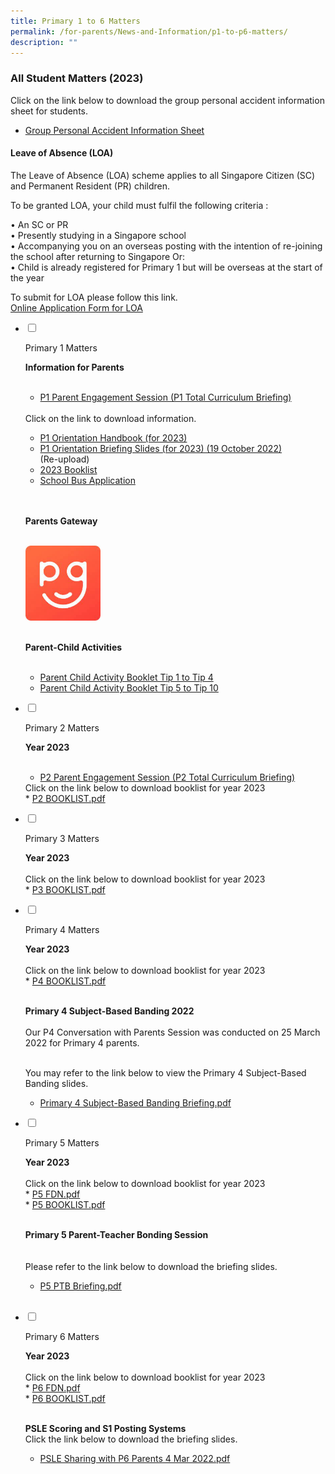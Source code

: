 ```yaml
---
title: Primary 1 to 6 Matters
permalink: /for-parents/News-and-Information/p1-to-p6-matters/
description: ""
---
```

### All Student Matters (2023)

Click on the link below to download the group personal accident information sheet for students.

* <a href="https://staging.d2n2vioi5ki3lh.amplifyapp.com/files/insurance.pdf" target="_blank">Group Personal Accident Information Sheet</a>

#### Leave of Absence (LOA)
 

The Leave of Absence (LOA) scheme applies to all Singapore Citizen (SC) and Permanent Resident (PR) children.  
  
To be granted LOA, your child must fulfil the following criteria :  
  
• An SC or PR  
• Presently studying in a Singapore school  
• Accompanying you on an overseas posting with the intention of re-joining the school after returning to Singapore Or:  
• Child is already registered for Primary 1 but will be overseas at the start of the year  
  
To submit for LOA please follow this link.  
[Online Application Form for LOA](https://form.gov.sg/#!/61023b016bd2f30011b37e2a)
<ul class="jekyllcodex_accordion">  
  
<li>  
  
<input type="checkbox" id="accordion1">  
  
<label for="accordion1">Primary 1 Matters</label>  
  
<div>  
  
<p>
	<b> Information for Parents </b><br><br>
<ul>
	<li><a href="https://staging.d2n2vioi5ki3lh.amplifyapp.com/files/All%20Student%20Matters/P1/P1%20Total%20Curriculum%20Briefing_2023.pdf" target="_blank">P1 Parent Engagement Session (P1 Total Curriculum Briefing)</a></li>
</ul>

<br>
Click on the link to download information. <br>
	
* <a href="https://staging.d2n2vioi5ki3lh.amplifyapp.com/files/p1m1.pdf">P1 Orientation Handbook (for 2023)</a>	<br>
* <a href="https://www.farrerparkpri.moe.edu.sg/qql/slot/u368/For%20Parents/News%20and%20Information/P1%20Matters/2022%20P1%20Orientation%2019%20October%202022%20Slides.pdf">P1 Orientation Briefing Slides (for 2023) (19 October 2022)</a>	<br> (Re-upload)
* <a href="https://staging.d2n2vioi5ki3lh.amplifyapp.com/files/p1m3.pdf">2023 Booklist</a>	<br>
*  <a href="https://staging.d2n2vioi5ki3lh.amplifyapp.com/files/p1m4.pdf">School Bus Application</a>	<br><br><br>
	
<b> Parents Gateway </b><br><br>	
	
<a href="https://staging.d2n2vioi5ki3lh.amplifyapp.com/for-parents/parents-gateway/"><img style="width:25%" src="/images/p1m.png"></a> <br><br>
	
<b> Parent-Child Activities</b><br><br>	
*  <a href="https://staging.d2n2vioi5ki3lh.amplifyapp.com/files/p1m5.pdf">Parent Child Activity Booklet Tip 1 to Tip 4</a>	<br> 
*  <a href="https://staging.d2n2vioi5ki3lh.amplifyapp.com/files/p1m6.pdf">Parent Child Activity Booklet Tip 5 to Tip 10</a>	<br> 	
	
	
</p>  
  
</div>  
  
</li>  
<li>  
  
<input type="checkbox" id="accordion2">  
  
<label for="accordion2">Primary 2 Matters</label>  
  
<div>  
  
<p>
<b> Year 2023 </b><br><br>
<ul>
	<li><a href="https://staging.d2n2vioi5ki3lh.amplifyapp.com/files/All%20Student%20Matters/P2/P2%20Total%20Curriculum%20Briefing_2023.pdf" target="_blank">P2 Parent Engagement Session (P2 Total Curriculum Briefing)</a></li>
</ul>
Click on the link below to download booklist for year 2023 <Br>
* <a href="https://staging.d2n2vioi5ki3lh.amplifyapp.com/files/p2m.pdf">P2 BOOKLIST.pdf</a>	
</p>  
  
</div>  
  
</li>  
  
<li>  
  
<input type="checkbox" id="accordion3">  
  
<label for="accordion3">Primary 3 Matters</label>  
  
<div>  
  
<p>
<b> Year 2023 </b><br><br>	
Click on the link below to download booklist for year 2023 <Br>
* <a href="https://staging.d2n2vioi5ki3lh.amplifyapp.com/files/p3m.pdf">P3 BOOKLIST.pdf</a>	
  
</p>  
  
</div>  
  
</li>  
  
<li>  
  
<input type="checkbox" id="accordion4">  
  
<label for="accordion4">Primary 4 Matters</label>  
  
<div>  
  
<p>
<b> Year 2023 </b><br><br>
Click on the link below to download booklist for year 2023 <Br>
* <a href="https://staging.d2n2vioi5ki3lh.amplifyapp.com/files/p4m1.pdf">P4 BOOKLIST.pdf</a>		<br><br>
	
<b> Primary 4 Subject-Based Banding 2022 </b><br><br>
Our P4 Conversation with Parents Session was conducted on 25 March 2022 for Primary 4 parents.  <Br><br>

You may refer to the link below to view the Primary 4 Subject-Based Banding slides.	<br>
* <a href="https://staging.d2n2vioi5ki3lh.amplifyapp.com/files/p4m2.pdf">Primary 4 Subject-Based Banding Briefing.pdf</a>		
	
  
	
</p>  
  
</div>  
  
</li>  
	
<li>  
  
<input type="checkbox" id="accordion5">  
  
<label for="accordion5">Primary 5 Matters</label>  
  
<div>  
  
<p>
<b> Year 2023 </b><br><br>
Click on the link below to download booklist for year 2023 <Br>
* <a href="https://staging.d2n2vioi5ki3lh.amplifyapp.com/files/p5m1.pdf">P5 FDN.pdf</a>		<br>
* <a href="https://staging.d2n2vioi5ki3lh.amplifyapp.com/files/p5m2.pdf">P5 BOOKLIST.pdf</a>		<br><br>	

<b> Primary 5 Parent-Teacher Bonding Session </b><br><br>	
Please refer to the link below to download the briefing slides.	<Br>
* <a href="https://staging.d2n2vioi5ki3lh.amplifyapp.com/files/p5m3.pdf">P5 PTB Briefing.pdf</a>		<br><br>		
  
</p>  
  
</div>  
  
</li>  
	
<li>  
  
<input type="checkbox" id="accordion6">  
  
<label for="accordion6">Primary 6 Matters</label>  
  
<div>  
  
<p>
<b> Year 2023 </b><br><br>
Click on the link below to download booklist for year 2023 <Br>
*  <a href="https://staging.d2n2vioi5ki3lh.amplifyapp.com/files/p6m1.pdf">P6 FDN.pdf</a>		<br>
* <a href="https://staging.d2n2vioi5ki3lh.amplifyapp.com/files/p6m2.pdf">P6 BOOKLIST.pdf</a>		<br><br>	 
	
<b>PSLE Scoring and S1 Posting Systems</b><br>
Click the link below to download the briefing slides.<br>
* <a href="https://staging.d2n2vioi5ki3lh.amplifyapp.com/files/p6m3.pdf">PSLE Sharing with P6 Parents 4 Mar 2022.pdf</a>		
</p>  
  
</div>  
  
</li>  	
	
</ul>